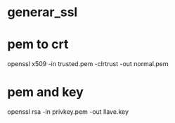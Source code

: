 ﻿# generar_ssl


# pem to crt 

openssl x509 -in trusted.pem -clrtrust -out normal.pem


# pem and key
openssl rsa -in privkey.pem -out llave.key


